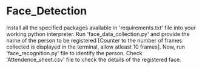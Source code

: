 # Face_Detection
Install all the specified packages available in 'requirements.txt' file into your working python interpreter.
Run 'face_data_collection.py' and provide the name of the person to be registered [Counter to the number of frames collected is displayed in the terminal, allow atleast 10 frames].
Now, run 'face_recognition.py' file to identify the person.
Check 'Attendence_sheet.csv' file to check the details of the registered face.
